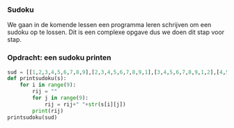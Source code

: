 ### Sudoku
We gaan in de komende lessen een programma leren schrijven om een sudoku op te lossen. Dit is een complexe opgave dus we doen dit stap voor stap.


### Opdracht: een sudoku printen

```python
sud = [[1,2,3,4,5,6,7,8,9],[2,3,4,5,6,7,8,9,1],[3,4,5,6,7,8,9,1,2],[4,5,6,7,8,9,1,2,3],[5,6,7,8,9,1,2,3,4],[6,7,8,9,1,2,3,4,5],[7,8,9,1,2,3,4,5,6],[8,9,1,2,3,4,5,6,7],[9,1,2,3,4,5,6,7,8]]
def printsudoku(s):
    for i in range(9):
        rij = ""
        for j in range(9):
            rij = rij+" "+str(s[i][j])
        print(rij)
printsudoku(sud)
```

